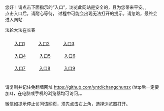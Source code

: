 您好！请点击下面指示的“入口”，浏览此网站是安全的，且为您带来平安。。 <br/>
点击入口后，请耐心等待， 过程中可能会出现无法打开的提示，请忽略，最终会进入网站. </br>

法轮大法在长春<br/>
<div style="padding:10px"><a style="margin:20px" target="_blank" href="https://dldzc4hvn0vr.cloudfront.net/2Qpsp?nzzmohb" id="ccLink1" rel="nofollow">入口1</a> <a target="_blank" style="margin:20px" href="https://d25e7033k0n3t6.cloudfront.net/2Qpsp?ntibwpc" id="ccLink2" rel="nofollow">入口2</a> <a style="margin:20px" target="_blank" href="https://d3ultjpcu5v7ci.cloudfront.net/2Qpsp?ikoawn" id="ccLink3" rel="nofollow">入口3</a></div>

<div style="padding:10px" ><a style="margin:20px" target="_blank" href="https://dldzc4hvn0vr.cloudfront.net/2Qpsp?nzzmohb" id="ccLink4" rel="nofollow">入口4</a> <a style="margin:20px" href="https://d25e7033k0n3t6.cloudfront.net/2Qpsp?ntibwpc" target="_blank" id="ccLink5" rel="nofollow">入口5</a> <a style="margin:20px" href="https://d3ultjpcu5v7ci.cloudfront.net/2Qpsp?ikoawn" target="_blank" id="ccLink6" rel="nofollow">入口6</a></div>

<div style="padding:10px"><a style="margin:20px" target="_blank" href="https://dldzc4hvn0vr.cloudfront.net/2Qpsp?nzzmohb" id="ccLink7" rel="nofollow">入口7</a> <a style="margin:20px" href="https://d25e7033k0n3t6.cloudfront.net/2Qpsp?ntibwpc" target="_blank" id="ccLink8" rel="nofollow">入口8</a> <a style="margin:20px" target="_blank" href="https://d3ultjpcu5v7ci.cloudfront.net/2Qpsp?ikoawn" id="ccLink9" rel="nofollow">入口9</a></div>

<br/>



请复制并记住免翻墙网址 https://github.com/yntd/changchunzx (http后一定要加s)，在电脑或手机的浏览器均可访问。。<br/>

微信如提示停止访问该网页，须先点击右上角，选择浏览器打开。
